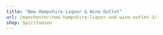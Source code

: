 ```yaml
---
title: "New Hampshire Liquor & Wine Outlet"
url: /manchester/new-hampshire-liquor-und-wine-outlet-3/
shop: Spirituosen
---
```

